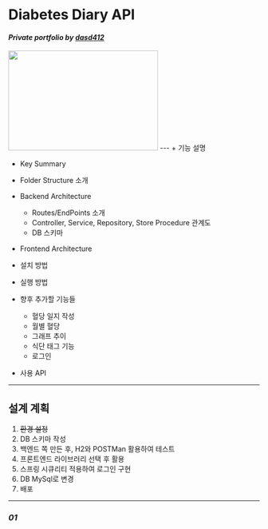 # __Diabetes Diary API__
#### _Private portfolio by <u>dasd412</u>_

<img src="https://avatars.githubusercontent.com/u/45190017?s=400&u=249335d9223895b5c810904eeea30377910f1c3a&v=4" width="300" height="200">
---
+ 기능 설명

+ Key Summary

+ Folder Structure 소개

+ Backend Architecture

  + Routes/EndPoints 소개
  + Controller, Service, Repository, Store Procedure 관계도
  + DB 스키마
  
+ Frontend Architecture

+ 설치 방법

+ 실행 방법 

+ 향후 추가할 기능들
  + 혈당 일지 작성
  + 월별 혈당 
  + 그래프 추이
  + 식단 태그 기능
  + 로그인 
  
 + 사용 API
   
---
## __설계 계획__ 

1. ~~환경 설정~~
2. DB 스키마 작성
3. 백엔드 쪽 만든 후, H2와 POSTMan 활용하여 테스트
4. 프론트엔드 라이브러리 선택 후 활용
5. 스프링 시큐리티 적용하여 로그인 구현
6. DB MySql로 변경
7. 배포 

---
### _01_ ###